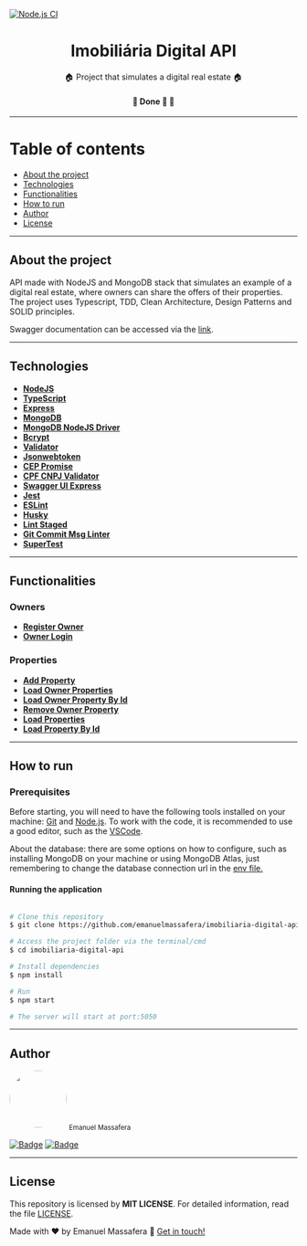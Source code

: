 [![Node.js CI](https://github.com/emanuelmassafera/imobiliaria-digital-api/actions/workflows/nodejs-ci.yml/badge.svg)](https://github.com/emanuelmassafera/imobiliaria-digital-api/actions/workflows/nodejs-ci.yml)

<h1 align="center">Imobiliária Digital API</h1>

<p align="center">🏠 Project that simulates a digital real estate 🏠</p>

<h4 align="center">🚧   Done 🚀 🚧</h4>

---

Table of contents
=================
<!--ts-->
   * [About the project](#-about-the-project)
   * [Technologies](#-technologies)
   * [Functionalities](#-functionalities)
   * [How to run](#-how-to-run)
   * [Author](#-author)
   * [License](#-license)
<!--te-->

---

## About the project <a name="-about-the-project" style="text-decoration:none"></a>

API made with NodeJS and MongoDB stack that simulates an example of a digital real estate, where owners can share the offers of their properties. The project uses Typescript, TDD, Clean Architecture, Design Patterns and SOLID principles. 

Swagger documentation can be accessed via the [link](https://imobiliaria-digital-api.herokuapp.com/api-docs/).

---

## Technologies <a name="-technologies" style="text-decoration:none"></a>

- **[NodeJS](https://nodejs.org/en/)**
- **[TypeScript](https://www.typescriptlang.org/)**
- **[Express](http://expressjs.com/)**
- **[MongoDB](https://www.mongodb.com/)**
- **[MongoDB NodeJS Driver](https://github.com/mongodb/node-mongodb-native)**
- **[Bcrypt](https://github.com/kelektiv/node.bcrypt.js#readme)**
- **[Validator](https://github.com/validatorjs/validator.js)**
- **[Jsonwebtoken](https://github.com/auth0/node-jsonwebtoken#readme)**
- **[CEP Promise](https://github.com/BrasilAPI/cep-promise)**
- **[CPF CNPJ Validator](https://github.com/carvalhoviniciusluiz/cpf-cnpj-validator#readme)**
- **[Swagger UI Express](https://github.com/scottie1984/swagger-ui-express)**
- **[Jest](https://jestjs.io/)**
- **[ESLint](https://eslint.org/)**
- **[Husky](https://typicode.github.io/husky/#/)**
- **[Lint Staged](https://github.com/okonet/lint-staged#readme)**
- **[Git Commit Msg Linter](https://github.com/legend80s/commit-msg-linter#readme)**
- **[SuperTest](https://github.com/visionmedia/supertest#readme)**

---

## Functionalities <a name="-functionalities" style="text-decoration:none"></a>

### Owners

- **[Register Owner](./requirements/owner/register-owner.md)**
- **[Owner Login](./requirements/owner/owner-login.md)**

### Properties

- **[Add Property](./requirements/property/add-property.md)**
- **[Load Owner Properties](./requirements/property/load-owner-properties.md)**
- **[Load Owner Property By Id](./requirements/property/load-owner-property-by-id.md)**
- **[Remove Owner Property](./requirements/property/remove-owner-property.md)**
- **[Load Properties](./requirements/property/load-properties.md)**
- **[Load Property By Id](./requirements/property/load-property-by-id.md)**

---

## How to run <a name="-how-to-run" style="text-decoration:none"></a>

### Prerequisites

Before starting, you will need to have the following tools installed on your machine: [Git](https://git-scm.com) and [Node.js](https://nodejs.org/en/). To work with the code, it is recommended to use a good editor, such as the [VSCode](https://code.visualstudio.com/).

About the database: there are some options on how to configure, such as installing MongoDB on your machine or using MongoDB Atlas, just remembering to change the database connection url in the [env file.](./src/main/config/env.ts)

#### Running the application

```bash

# Clone this repository
$ git clone https://github.com/emanuelmassafera/imobiliaria-digital-api.git

# Access the project folder via the terminal/cmd
$ cd imobiliaria-digital-api

# Install dependencies
$ npm install

# Run
$ npm start

# The server will start at port:5050

```
---

## Author <a name="-author" style="text-decoration:none"></a>

<img style="border-radius: 50%;" src="https://avatars1.githubusercontent.com/u/65625500?s=460&u=eb9e300de61698fc8531949a451ce2f0e9da46f9&v=4" width="100px;" alt=""/>
<sub>Emanuel Massafera</sub>

<b></b>

[![Badge](https://img.shields.io/static/v1?label=&message=Emanuel&color=blue&style=flat-square&logo=Linkedin&logoColor=white&link=https://www.linkedin.com/in/emanuelmassafera/)](https://www.linkedin.com/in/emanuelmassafera/) [![Badge](https://img.shields.io/static/v1?label=&message=emanuel301@live.com&color=0078D4&style=flat-square&logo=Microsoft-Outlook&logoColor=white&link=mailto:emanuel301@live.com)](mailto:emanuel301@live.com)

---

## License <a name="-license" style="text-decoration:none"></a>

This repository is licensed by **MIT LICENSE**. For detailed information, read the file [LICENSE](https://github.com/emanuelmassafera/imobiliaria-digital-api/blob/master/LICENSE). 

Made with ♥ by Emanuel Massafera :wave: [Get in touch!](https://www.linkedin.com/in/emanuelmassafera/)
